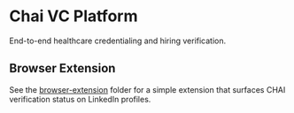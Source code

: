 # Chai VC Platform

End-to-end healthcare credentialing and hiring verification.

## Browser Extension
See the [browser-extension](browser-extension/README.md) folder for a simple extension that surfaces CHAI verification status on LinkedIn profiles.
